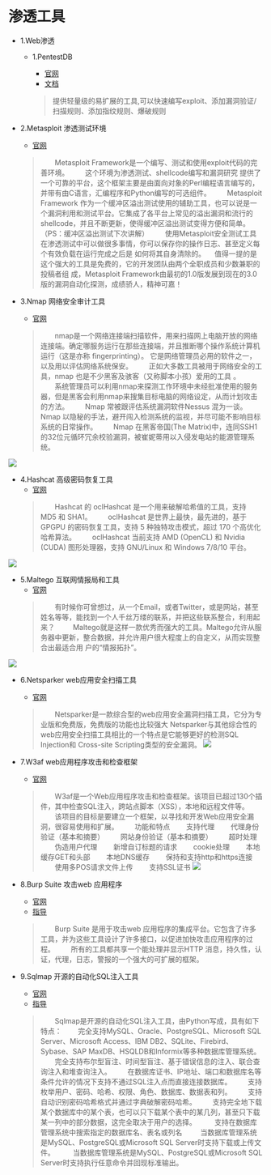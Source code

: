 # 渗透工具

* 1.Web渗透
    * 1.PentestDB

        * [官网](https://www.ultraedit.com/)
        * [文档](https://bbs.ichunqiu.com/thread-9519-1-1.html)

        > 提供轻量级的易扩展的工具,可以快速编写exploit、添加漏洞验证/扫描规则、添加指纹规则、爆破规则

* 2.Metasploit 渗透测试环境
    * [官网](https://www.metasploit.com/)
    > 　　Metasploit Framework是一个编写、测试和使用exploit代码的完善环境。
      　　这个环境为渗透测试、shellcode编写和漏洞研究 提供了一个可靠的平台，这个框架主要是由面向对象的Perl编程语言编写的，并带有由C语言，汇编程序和Python编写的可选组件。
      　　Metasploit Framework 作为一个缓冲区溢出测试使用的辅助工具，也可以说是一个漏洞利用和测试平台。它集成了各平台上常见的溢出漏洞和流行的shellcode，并且不断更新，使得缓冲区溢出测试变得方便和简单。（PS：缓冲区溢出测试下次讲解）
       　　使用Metasploit安全测试工具在渗透测试中可以做很多事情，你可以保存你的操作日志、甚至定义每个有效负载在运行完成之后是 如何将其自身清除的。
         　值得一提的是这个强大的工具是免费的，它的开发团队由两个全职成员和少数兼职的投稿者组 成，Metasploit Framework由最初的1.0版发展到现在的3.0版的漏洞自动化探测，成绩骄人，精神可嘉！


* 3.Nmap 网络安全审计工具
    * [官网](https://nmap.org/)
    > 　　nmap是一个网络连接端扫描软件，用来扫描网上电脑开放的网络连接端。确定哪服务运行在那些连接端，并且推断哪个操作系统计算机运行（这是亦称 fingerprinting）。
        它是网络管理员必用的软件之一，以及用以评估网络系统保安。
      　　正如大多数工具被用于网络安全的工具，nmap 也是不少黑客及骇客（又称脚本小孩）爱用的工具 。
     　　系统管理员可以利用nmap来探测工作环境中未经批准使用的服务器，但是黑客会利用nmap来搜集目标电脑的网络设定，从而计划攻击的方法。
    　　Nmap 常被跟评估系统漏洞软件Nessus 混为一谈。Nmap 以隐秘的手法，避开闯入检测系统的监视，并尽可能不影响目标系统的日常操作。
    　　Nmap 在黑客帝国(The Matrix)中，连同SSH1的32位元循环冗余校验漏洞，被崔妮蒂用以入侵发电站的能源管理系统。

![](http://p3.pstatp.com/large/pgc-image/15227433917811eba4d042f)


* 4.Hashcat 高级密码恢复工具
    * [官网](https://hashcat.net/hashcat/)
    > 　　Hashcat 的 oclHashcat 是一个用来破解哈希值的工具，支持 MD5 和 SHA1。
     　　oclHashcat 是世界上最快，最先进的，基于 GPGPU 的密码恢复工具，支持 5 种独特攻击模式，超过 170 个高优化哈希算法。
     　　oclHashcat 当前支持 AMD (OpenCL) 和 Nvidia (CUDA)    图形处理器，支持 GNU/Linux 和 Windows 7/8/10 平台。

![](http://p3.pstatp.com/large/pgc-image/1522743391838afbb01b94e)


* 5.Maltego 互联网情报局和工具
    * [官网](https://www.paterva.com/web7/buy/maltego-clients/maltego-ce.php)
    > 　　有时候你可曾想过，从一个Email，或者Twitter，或是网站，甚至姓名等等，能找到一个人千丝万缕的联系，并把这些联系整合，利用起来？
      　　 Maltego就是这样一款优秀而强大的工具。Maltego允许从服务器中更新，整合数据，并允许用户很大程度上的自定义，从而实现整合出最适合用 户的“情报拓扑”。

![](http://p3.pstatp.com/large/pgc-image/1522743391778640a80e630)

* 6.Netsparker web应用安全扫描工具
    * [官网](https://www.netsparker.com/web-vulnerability-scanner/)
    > 　　Netsparker是一款综合型的web应用安全漏洞扫描工具，它分为专业版和免费版，免费版的功能也比较强大
        Netsparker与其他综合性的 web应用安全扫描工具相比的一个特点是它能够更好的检测SQL Injection和 Cross-site Scripting类型的安全漏洞。
![](http://p3.pstatp.com/large/pgc-image/15227433917977a259e7853)


* 7.W3af web应用程序攻击和检查框架
    * [官网](http://w3af.org/)
    > 　　W3af是一个Web应用程序攻击和检查框架。该项目已超过130个插件，其中检查SQL注入，跨站点脚本（XSS），本地和远程文件等。
     　　该项目的目标是要建立一个框架，以寻找和开发Web应用安全漏洞，很容易使用和扩展。
     　　功能和特点
     　　支持代理
     　　代理身份验证（基本和摘要）
     　　网站身份验证（基本和摘要）
     　　超时处理
     　　伪造用户代理
     　　新增自订标题的请求
     　　cookie处理
     　　本地缓存GET和头部
     　　本地DNS缓存
     　　保持和支持http和https连接
     　　使用多POS请求文件上传
     　　支持SSL证书
![](http://p3.pstatp.com/large/pgc-image/1522743391808d0acc03e143)


* 8.Burp Suite 攻击web 应用程序
    * [官网](https://portswigger.net/burp/)
    * [指导](https://legacy.gitbook.com/book/t0data/burpsuite/details)
    > 　　Burp Suite 是用于攻击web 应用程序的集成平台。它包含了许多工具，并为这些工具设计了许多接口，以促进加快攻击应用程序的过程。
     　　所有的工具都共享一个能处理并显示HTTP 消息，持久性，认证，代理，日志，警报的一个强大的可扩展的框架。


* 9.Sqlmap 开源的自动化SQL注入工具
    * [官网](http://sqlmap.org/)
    * [指导](https://blog.csdn.net/wn314/article/details/78872828)
    > 　　Sqlmap是开源的自动化SQL注入工具，由Python写成，具有如下特点：
      　　完全支持MySQL、Oracle、PostgreSQL、Microsoft SQL Server、Microsoft Access、IBM DB2、SQLite、Firebird、Sybase、SAP MaxDB、HSQLDB和Informix等多种数据库管理系统。
      　　完全支持布尔型盲注、时间型盲注、基于错误信息的注入、联合查询注入和堆查询注入。
      　　在数据库证书、IP地址、端口和数据库名等条件允许的情况下支持不通过SQL注入点而直接连接数据库。
      　　支持枚举用户、密码、哈希、权限、角色、数据库、数据表和列。
      　　支持自动识别密码哈希格式并通过字典破解密码哈希。
      　　支持完全地下载某个数据库中的某个表，也可以只下载某个表中的某几列，甚至只下载某一列中的部分数据，这完全取决于用户的选择。
     　　 支持在数据库管理系统中搜索指定的数据库名、表名或列名
     　　 当数据库管理系统是MySQL、PostgreSQL或Microsoft SQL Server时支持下载或上传文件。
     　　 当数据库管理系统是MySQL、PostgreSQL或Microsoft SQL Server时支持执行任意命令并回现标准输出。

